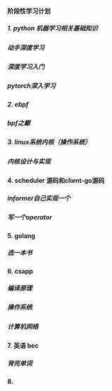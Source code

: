 #### 阶段性学习计划

##### 1. python 机器学习相关基础知识

##### 动手深度学习

##### 深度学习入门

##### pytorch深入学习

##### 2. ebpf

##### bpf之巅

##### 3. linux系统内核（操作系统）

##### 内核设计与实现

#### 4. scheduler 源码和client-go源码

##### informer自己实现一个

##### 写一个operator

#### 5. golang 

##### 选一本书

#### 6. csapp

##### 编译原理

##### 操作系统

##### 计算机网络

#### 7. 英语 bec 

##### 背完单词

#### 8. 

